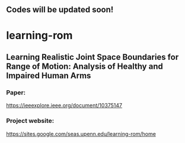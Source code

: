 ## Codes will be updated soon!

# learning-rom

Learning Realistic Joint Space Boundaries for Range of Motion:  Analysis of Healthy and Impaired Human Arms
---

### Paper:
https://ieeexplore.ieee.org/document/10375147

### Project website:
https://sites.google.com/seas.upenn.edu/learning-rom/home
